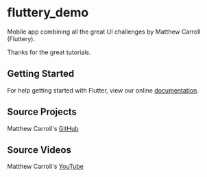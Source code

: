 # fluttery_demo
Mobile app combining all the great UI challenges by Matthew Carroll (Fluttery).

Thanks for the great tutorials.

## Getting Started

For help getting started with Flutter, view our online
[documentation](https://flutter.io/).

## Source Projects
Matthew Carroll's [GitHub](https://github.com/matthew-carroll)

## Source Videos
Matthew Carroll's [YouTube](https://www.youtube.com/channel/UCtWyVkPpb8An90SNDTNF0Pg)
